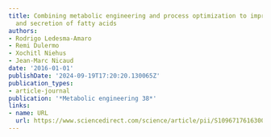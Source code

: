 ```yaml
---
title: Combining metabolic engineering and process optimization to improve production
  and secretion of fatty acids
authors:
- Rodrigo Ledesma-Amaro
- Remi Dulermo
- Xochitl Niehus
- Jean-Marc Nicaud
date: '2016-01-01'
publishDate: '2024-09-19T17:20:20.130065Z'
publication_types:
- article-journal
publication: '*Metabolic engineering 38*'
links:
- name: URL
  url: https://www.sciencedirect.com/science/article/pii/S1096717616300489
---
```

